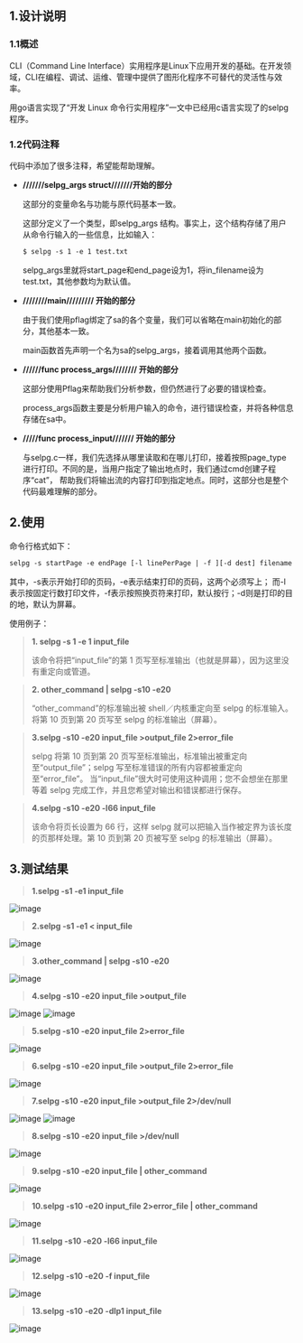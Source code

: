 ## 1.设计说明

### 1.1概述

CLI（Command Line Interface）实用程序是Linux下应用开发的基础。在开发领域，CLI在编程、调试、运维、管理中提供了图形化程序不可替代的灵活性与效率。

用go语言实现了“开发 Linux 命令行实用程序”一文中已经用c语言实现了的selpg程序。

### 1.2代码注释

代码中添加了很多注释，希望能帮助理解。

- **///////selpg_args struct///////开始的部分**

  这部分的变量命名与功能与原代码基本一致。
  
  这部分定义了一个类型，即selpg_args 结构。事实上，这个结构存储了用户从命令行输入的一些信息，比如输入：
  ```html
  $ selpg -s 1 -e 1 test.txt
  ```
  selpg_args里就将start_page和end_page设为1，将in_filename设为test.txt，其他参数均为默认值。
  

- **////////main///////// 开始的部分**

  由于我们使用pflag绑定了sa的各个变量，我们可以省略在main初始化的部分，其他基本一致。
  
  main函数首先声明一个名为sa的selpg_args，接着调用其他两个函数。
  

- **//////func process_args//////// 开始的部分**

  这部分使用Pflag来帮助我们分析参数，但仍然进行了必要的错误检查。
  
  process_args函数主要是分析用户输入的命令，进行错误检查，并将各种信息存储在sa中。
  

- **/////func process_input/////// 开始的部分**

  与selpg.c一样，我们先选择从哪里读取和在哪儿打印，接着按照page_type进行打印。不同的是，当用户指定了输出地点时，我们通过cmd创建子程序“cat”，
帮助我们将输出流的内容打印到指定地点。同时，这部分也是整个代码最难理解的部分。


## 2.使用


命令行格式如下：

```html
selpg -s startPage -e endPage [-l linePerPage | -f ][-d dest] filename
```

其中，-s表示开始打印的页码，-e表示结束打印的页码，这两个必须写上；
而-l表示按固定行数打印文件，-f表示按照换页符来打印，默认按行；-d则是打印的目的地，默认为屏幕。

使用例子：
>
>**1. selpg -s 1 -e 1 input_file**
>
>该命令将把“input_file”的第 1 页写至标准输出（也就是屏幕），因为这里没有重定向或管道。


>**2. other_command | selpg -s10 -e20**
>
>“other_command”的标准输出被 shell／内核重定向至 selpg 的标准输入。将第 10 页到第 20 页写至 selpg 的标准输出（屏幕）。


>**3.selpg -s10 -e20 input_file >output_file 2>error_file**
>
>selpg 将第 10 页到第 20 页写至标准输出，标准输出被重定向至“output_file”；selpg 写至标准错误的所有内容都被重定向至“error_file”。
>当“input_file”很大时可使用这种调用；您不会想坐在那里等着 selpg 完成工作，并且您希望对输出和错误都进行保存。


>**4.selpg -s10 -e20 -l66 input_file**
>
>该命令将页长设置为 66 行，这样 selpg 就可以把输入当作被定界为该长度的页那样处理。第 10 页到第 20 页被写至 selpg 的标准输出（屏幕）。


## 3.测试结果

>**1.selpg -s1 -e1 input_file**

![image](https://github.com/9ayhub/selpg1/blob/master/test/1539136419(1).png)

>**2.selpg -s1 -e1 < input_file**

![image](https://github.com/9ayhub/selpg1/blob/master/test/1539136508(1).png)

>**3.other_command | selpg -s10 -e20**

![image](https://github.com/9ayhub/selpg1/blob/master/test/1539136618(1).png)

>**4.selpg -s10 -e20 input_file >output_file**

![image](https://github.com/9ayhub/selpg1/blob/master/test/4/797c6e189a816a69d96a13177fe9196.png)
![image](https://github.com/9ayhub/selpg1/blob/master/test/4/62979cf91c17ae68f21a0cd39d5e98c.png)

>**5.selpg -s10 -e20 input_file 2>error_file**

![image](https://github.com/9ayhub/selpg1/blob/master/test/5/1539136972(1).png)

>**6.selpg -s10 -e20 input_file >output_file 2>error_file**

![image](https://github.com/9ayhub/selpg1/blob/master/test/6/1539166621(1).png)

>**7.selpg -s10 -e20 input_file >output_file 2>/dev/null**

![image](https://github.com/9ayhub/selpg1/blob/master/test/7/1539166746(1).png)
![image](https://github.com/9ayhub/selpg1/blob/master/test/7/1539166790(1).png)

>**8.selpg -s10 -e20 input_file >/dev/null**

![image](https://github.com/9ayhub/selpg1/blob/master/test/8/1539166836(1).png)

>**9.selpg -s10 -e20 input_file | other_command**

![image](https://github.com/9ayhub/selpg1/blob/master/test/9/1539166930(1).png)

>**10.selpg -s10 -e20 input_file 2>error_file | other_command**

![image](https://github.com/9ayhub/selpg1/blob/master/test/10.png)

>**11.selpg -s10 -e20 -l66 input_file**

![image](https://github.com/9ayhub/selpg1/blob/master/test/11.png)

>**12.selpg -s10 -e20 -f input_file**

![image](https://github.com/9ayhub/selpg1/blob/master/test/12.png)

>**13.selpg -s10 -e20 -dlp1 input_file**

![image](https://github.com/9ayhub/selpg1/blob/master/test/13.png)





